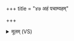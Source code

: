 +++
title = "४७ अहं पचाम्यहम्"

+++
<details><summary>मूलम् (VS)</summary>

अ॒हं प॑चाम्य॒हं द॑दामि॒ ममे॑दु॒ कर्म॑न्क॒रुणेऽधि॑ जा॒या। कौमा॑रो लो॒को अ॑जनिष्ट पु॒त्रो३॒॑न्वार॑भेथां॒ वय॑ उत्त॒राव॑त् ॥
</details>
